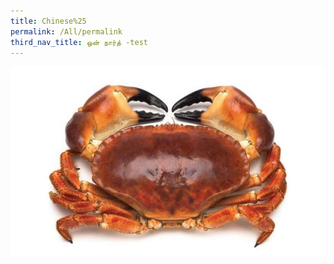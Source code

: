 ```yaml
---
title: Chinese%25
permalink: /All/permalink
third_nav_title: ஒன் நார்த் -test
---
```









![Alt text for image on Isomer site](/images/1-understanding.jpg)